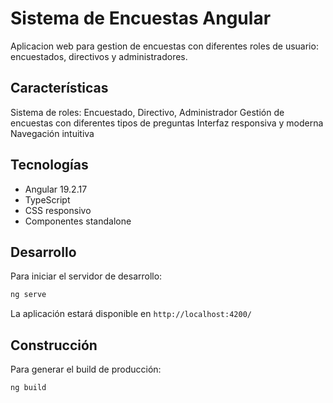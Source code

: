 # Sistema de Encuestas Angular

Aplicacion web para gestion de encuestas con diferentes roles de usuario: encuestados, directivos y administradores.

## Características

Sistema de roles: Encuestado, Directivo, Administrador
Gestión de encuestas con diferentes tipos de preguntas
Interfaz responsiva y moderna
Navegación intuitiva

## Tecnologías

- Angular 19.2.17
- TypeScript
- CSS responsivo
- Componentes standalone

## Desarrollo

Para iniciar el servidor de desarrollo:

```bash
ng serve
```

La aplicación estará disponible en `http://localhost:4200/`

## Construcción

Para generar el build de producción:

```bash
ng build
```

